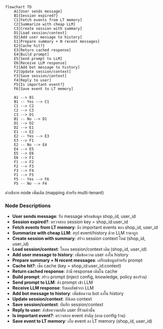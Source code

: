 ```mermaid
flowchart TD
    A1[User sends message]
    B1{Session expired?}
    C1[Fetch events from LT memory]
    C2[Summarize with cheap LLM]
    C3[Create session with summary]
    D1[Load session/context]
    D2[Add user message to history]
    E1[Prepare summary + N recent messages]
    E2{Cache hit?}
    E3[Return cached response]
    E4[Build prompt]
    E5[Send prompt to LLM]
    E6[Receive LLM response]
    F1[Add bot message to history]
    F2[Update session/context]
    F3[Save session/context]
    F4[Reply to user]
    F5{Is important event?}
    F6[Save event to LT memory]

    A1 --> B1
    B1 -- Yes --> C1
    C1 --> C2
    C2 --> C3
    C3 --> D1
    B1 -- No --> D1
    D1 --> D2
    D2 --> E1
    E1 --> E2
    E2 -- Yes --> E3
    E3 --> F1
    E2 -- No --> E4
    E4 --> E5
    E5 --> E6
    E6 --> F1
    F1 --> F2
    F2 --> F3
    F3 --> F4
    F1 --> F5
    F5 -- Yes --> F6
    F5 -- No --> F4
```

คำอธิบาย node เพิ่มเติม (mapping สำหรับ multi-tenant)

### Node Descriptions

* **User sends message**: รับ message พร้อมข้อมูล shop_id, user_id
* **Session expired?**: ตรวจสอบ session key = shop_id:user_id
* **Fetch events from LT memory**: ดึง important events ของ shop_id, user_id
* **Summarize with cheap LLM**: สรุป event/history ด้วย LLM ราคาถูก
* **Create session with summary**: สร้าง session context ใหม่ (shop_id, user_id)
* **Load session/context**: โหลด session/context เดิม (shop_id, user_id)
* **Add user message to history**: เพิ่มข้อความ user ลงใน history
* **Prepare summary + N recent messages**: เตรียมข้อมูลสำหรับ prompt
* **Cache hit?**: เช็ค cache (key = shop_id:user_id:context)
* **Return cached response**: ถ้ามี response เดิมใน cache
* **Build prompt**: สร้าง prompt (inject config, knowledge, policy ของร้าน)
* **Send prompt to LLM**: ส่ง prompt เข้า LLM
* **Receive LLM response**: รับผลลัพธ์จาก LLM
* **Add bot message to history**: เพิ่มข้อความ bot ลงใน history
* **Update session/context**: อัปเดต context
* **Save session/context**: บันทึก session/context
* **Reply to user**: ส่งข้อความกลับ user ที่ร้านค้านั้น
* **Is important event?**: ตรวจสอบ event สำคัญ (ตาม config ร้าน)
* **Save event to LT memory**: เก็บ event ลง LT memory (shop_id, user_id)
